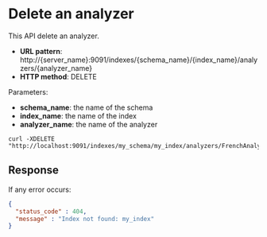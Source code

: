 # Delete an analyzer

This API delete an analyzer.

* **URL pattern**: http://{server_name}:9091/indexes/{schema_name}/{index_name}/analyzers/{analyzer_name}
* **HTTP method**: DELETE

Parameters:

* **schema_name**: the name of the schema
* **index_name**: the name of the index
* **analyzer_name**: the name of the analyzer

```shell
curl -XDELETE "http://localhost:9091/indexes/my_schema/my_index/analyzers/FrenchAnalyzer"
```

## Response

If any error occurs:

```json
{
  "status_code" : 404,
  "message" : "Index not found: my_index"
}
```